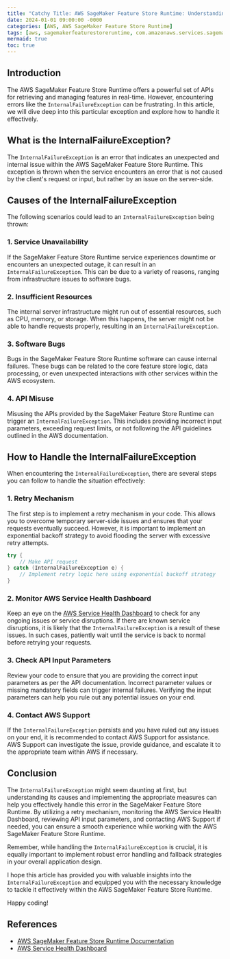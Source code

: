 ```yaml
---
title: "Catchy Title: AWS SageMaker Feature Store Runtime: Understanding the InternalFailureException"
date: 2024-01-01 09:00:00 -0000
categories: [AWS, AWS SageMaker Feature Store Runtime]
tags: [aws, sagemakerfeaturestoreruntime, com.amazonaws.services.sagemakerfeaturestoreruntime.model]
mermaid: true
toc: true
---
```



## Introduction
The AWS SageMaker Feature Store Runtime offers a powerful set of APIs for retrieving and managing features in real-time. However, encountering errors like the `InternalFailureException` can be frustrating. In this article, we will dive deep into this particular exception and explore how to handle it effectively.

## What is the InternalFailureException?
The `InternalFailureException` is an error that indicates an unexpected and internal issue within the AWS SageMaker Feature Store Runtime. This exception is thrown when the service encounters an error that is not caused by the client's request or input, but rather by an issue on the server-side.

## Causes of the InternalFailureException
The following scenarios could lead to an `InternalFailureException` being thrown:

### 1. Service Unavailability
If the SageMaker Feature Store Runtime service experiences downtime or encounters an unexpected outage, it can result in an `InternalFailureException`. This can be due to a variety of reasons, ranging from infrastructure issues to software bugs.

### 2. Insufficient Resources
The internal server infrastructure might run out of essential resources, such as CPU, memory, or storage. When this happens, the server might not be able to handle requests properly, resulting in an `InternalFailureException`.

### 3. Software Bugs
Bugs in the SageMaker Feature Store Runtime software can cause internal failures. These bugs can be related to the core feature store logic, data processing, or even unexpected interactions with other services within the AWS ecosystem.

### 4. API Misuse
Misusing the APIs provided by the SageMaker Feature Store Runtime can trigger an `InternalFailureException`. This includes providing incorrect input parameters, exceeding request limits, or not following the API guidelines outlined in the AWS documentation.

## How to Handle the InternalFailureException
When encountering the `InternalFailureException`, there are several steps you can follow to handle the situation effectively:

### 1. Retry Mechanism
The first step is to implement a retry mechanism in your code. This allows you to overcome temporary server-side issues and ensures that your requests eventually succeed. However, it is important to implement an exponential backoff strategy to avoid flooding the server with excessive retry attempts.

```java
try {
    // Make API request
} catch (InternalFailureException e) {
    // Implement retry logic here using exponential backoff strategy
}
```

### 2. Monitor AWS Service Health Dashboard
Keep an eye on the [AWS Service Health Dashboard](https://status.aws.amazon.com/) to check for any ongoing issues or service disruptions. If there are known service disruptions, it is likely that the `InternalFailureException` is a result of these issues. In such cases, patiently wait until the service is back to normal before retrying your requests.

### 3. Check API Input Parameters
Review your code to ensure that you are providing the correct input parameters as per the API documentation. Incorrect parameter values or missing mandatory fields can trigger internal failures. Verifying the input parameters can help you rule out any potential issues on your end.

### 4. Contact AWS Support
If the `InternalFailureException` persists and you have ruled out any issues on your end, it is recommended to contact AWS Support for assistance. AWS Support can investigate the issue, provide guidance, and escalate it to the appropriate team within AWS if necessary.

## Conclusion
The `InternalFailureException` might seem daunting at first, but understanding its causes and implementing the appropriate measures can help you effectively handle this error in the SageMaker Feature Store Runtime. By utilizing a retry mechanism, monitoring the AWS Service Health Dashboard, reviewing API input parameters, and contacting AWS Support if needed, you can ensure a smooth experience while working with the AWS SageMaker Feature Store Runtime.

Remember, while handling the `InternalFailureException` is crucial, it is equally important to implement robust error handling and fallback strategies in your overall application design.

I hope this article has provided you with valuable insights into the `InternalFailureException` and equipped you with the necessary knowledge to tackle it effectively within the AWS SageMaker Feature Store Runtime.

Happy coding!

## References
- [AWS SageMaker Feature Store Runtime Documentation](https://docs.aws.amazon.com/sagemaker/latest/APIReference/API_Operations_Amazon_SageMaker_Feature_Store_Runtime.html)
- [AWS Service Health Dashboard](https://status.aws.amazon.com/)